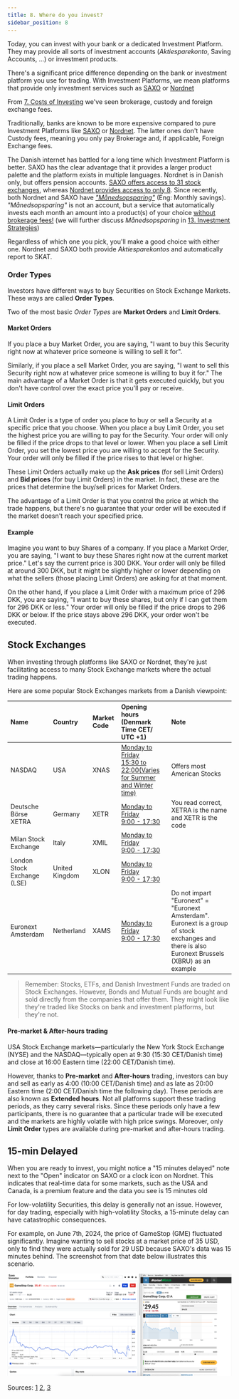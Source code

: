 ```yaml
---
title: 8. Where do you invest?
sidebar_position: 8
---
```


Today, you can invest with your bank or a dedicated Investment Platform. They may provide all sorts of investment accounts (_Aktiesparekonto_, Saving Accounts, ...) or investment products.

There's a significant price difference depending on the bank or investment platform you use for trading. With Investment Platforms, we mean platforms that provide only investment services such as [SAXO](https://www.home.saxo/) or [Nordnet](https://www.nordnet.dk)

From [7. Costs of Investing](https://dk-invest-101.github.io/Costs%20of%20Investing#costs-associated-with-investing) we've seen brokerage, custody and foreign exchange fees.

Traditionally, banks are known to be more expensive compared to pure Investment Platforms like [SAXO](https://www.home.saxo/) or [Nordnet](https://www.nordnet.dk). The latter ones don't have Custody fees, meaning you only pay Brokerage and, if applicable, Foreign Exchange fees.

The Danish internet has battled for a long time which Investment Platform is better. SAXO has the clear advantage that it provides a larger product palette and the platform exists in multiple languages. Nordnet is in Danish only, but offers pension accounts. [SAXO offers access to 31 stock exchanges](https://www.home.saxo/rates-and-conditions/stocks/commissions), whereas [Nordnet provides access to only 8](https://www.nordnet.dk/dk/marked/handelskalender). Since recently, both Nordnet and SAXO have [_"Månedsopsparing"_](https://www.nordnet.dk/dk/kundskab/academy/manedsopsparing/hvad-er-en-manedsopsparing) (Eng: Monthly savings). _"Månedsopsparing"_ is not an account, but a service that automatically invests each month an amount into a product(s) of your choice [without brokerage fees!](https://www.nordnet.dk/dk/kundskab/academy/manedsopsparing/hvad-er-en-manedsopsparing) (we will further discuss _Månedsopsparing_ in [13. Investment Strategies](https://dk-invest-101.github.io/Investment%20Strategies#3-m%C3%A5nedsopsparing))

Regardless of which one you pick, you'll make a good choice with either one. Nordnet and SAXO both provide _Aktiesparekontos_ and automatically report to SKAT.

### Order Types
Investors have different ways to buy Securities on Stock Exchange Markets. These ways are called **Order Types**.

Two of the most basic _Order Types_ are **Market Orders** and **Limit Orders**.

#### Market Orders
If you place a buy Market Order, you are saying, "I want to buy this Security right now at whatever price someone is willing to sell it for". 

Similarly, if you place a sell Market Order, you are saying, "I want to sell this Security right now at whatever price someone is willing to buy it for." The main advantage of a Market Order is that it gets executed quickly, but you don't have control over the exact price you'll pay or receive.

#### Limit Orders
A Limit Order is a type of order you place to buy or sell a Security at a specific price that you choose. When you place a buy Limit Order, you set the highest price you are willing to pay for the Security. Your order will only be filled if the price drops to that level or lower. 
When you place a sell Limit Order, you set the lowest price you are willing to accept for the Security. Your order will only be filled if the price rises to that level or higher. 

These Limit Orders actually make up the **Ask prices** (for sell Limit Orders) and **Bid prices** (for buy Limit Orders) in the market. In fact, these are the prices that determine the buy/sell prices for Market Orders.

The advantage of a Limit Order is that you control the price at which the trade happens, but there's no guarantee that your order will be executed if the market doesn't reach your specified price. 

#### Example
Imagine you want to buy Shares of a company. If you place a Market Order, you are saying, "I want to buy these Shares right now at the current market price." Let's say the current price is 300 DKK. Your order will only be filled at around 300 DKK, but it might be slightly higher or lower depending on what the sellers (those placing Limit Orders) are asking for at that moment.

On the other hand, if you place a Limit Order with a maximum price of 296 DKK, you are saying, "I want to buy these shares, but only if I can get them for 296 DKK or less." Your order will only be filled if the price drops to 296 DKK or below. If the price stays above 296 DKK, your order won't be executed.


## Stock Exchanges
When investing through platforms like SAXO or Nordnet, they're just facilitating access to many Stock Exchange markets where the actual trading happens. 

Here are some popular Stock Exchanges markets from a Danish viewpoint:

| Name                        | Country        | Market Code | Opening hours (Denmark Time CET/ UTC +1)                                                                                                          | Note                                                                                                                                             |
|:--------------------------- |:-------------- |:----------- |:-------------------------------------------------------------------------------------------------------------------------------------------- |:------------------------------------------------------------------------------------------------------------------------------------------------ |
| NASDAQ                      | USA            | XNAS        | [Monday to Friday<div>15:30 to 22:00(Varies for Summer and Winter time)</div>](https://www.nasdaq.com/stock-market-trading-hours-for-nasdaq) | Offers most American Stocks                                                                                                                      |
| Deutsche Börse XETRA        | Germany        | XETR        | [Monday to Friday<div>9:00 - 17:30</div> ](https://www.xetra.com/xetra-en/trading/trading-calendar-and-trading-hours)                        | You read correct, XETRA is the name and XETR is the code                                                                                         |
| Milan Stock Exchange        | Italy          | XMIL        | [Monday to Friday<div>9:00 - 17:30</div> ](https://www.borsaitaliana.it/azioni/mercati/negoziazioni/negoziazioni/negoziazioni.en.htm)        |                                                                                                                                                  |
| London Stock Exchange (LSE) | United Kingdom | XLON        | [Monday to Friday<div>9:00 - 17:30</div> ](https://www.tradinghours.com/markets/lse)                                                         |                                                                                                                                                  |
| Euronext Amsterdam          | Netherland     | XAMS        | [Monday to Friday<div>9:00 - 17:30</div> ](https://www.tradinghours.com/markets/euronext)                                                    | Do not impart "Euronext" = "Euronext Amsterdam". Euronext is a group of stock exchanges and there is also Euronext Brussels (XBRU) as an example |

> Remember: Stocks, ETFs, and Danish Investment Funds are traded on Stock Exchanges. However, Bonds and Mutual Funds are bought and sold directly from the companies that offer them. They might look like they're traded like Stocks on bank and investment platforms, but they're not.

#### Pre-market & After-hours trading
USA Stock Exchange markets—particularly the New York Stock Exchange (NYSE) and the NASDAQ—typically open at 9:30 (15:30 CET/Danish time) and close at 16:00 Eastern time (22:00 CET/Danish time).

However, thanks to **Pre-market** and **After-hours** trading, investors can buy and sell as early as 4:00 (10:00 CET/Danish time) and as late as 20:00 Eastern time (2:00 CET/Danish time the following day). These periods are also known as **Extended hours**. Not all platforms support these trading periods, as they carry several risks. Since these periods only have a few participants, there is no guarantee that a particular trade will be executed and the markets are highly volatile with high price swings. Moreover, only **Limit Order** types are available during pre-market and after-hours trading. 

## 15-min Delayed
When you are ready to invest, you might notice a "15 minutes delayed" note next to the "Open" indicator on SAXO or a clock icon on Nordnet. This indicates that real-time data for some markets, such as the USA and Canada, is a premium feature and the data you see is 15 minutes old

For low-volatility Securities, this delay is generally not an issue. However, for day trading, especially with high-volatility Stocks, a 15-minute delay can have catastrophic consequences.

For example, on June 7th, 2024, the price of GameStop (GME) fluctuated significantly. Imagine wanting to sell stocks at a market price of 35 USD, only to find they were actually sold for 29 USD because SAXO's data was 15 minutes behind. The screenshot from that date below illustrates this scenario.

![](./assets/15-min-delay.png) 

Sources: [1](https://www.nordnet.dk/faq/1731-hvordan-ved-jeg-om-en-kurs-er-i-realtid) [2](https://www.nordnet.dk/faq/6282-hvorfor-er-nogle-kursalarmer-forsinket-med-15-minutter), [3](https://www.help.saxo/hc/da/articles/360001286826-Hvordan-tilmelder-jeg-mig-realtidskurser)